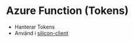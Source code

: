 # Azure Function (Tokens)
- Hanterar Tokens
- Använd i [silicon-client](https://github.com/johanbard-win23-jsbackend/silicon-client)
